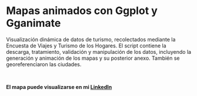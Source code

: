# Mapas animados con Ggplot y Gganimate

Visualización dinámica de datos de turismo, recolectados mediante la Encuesta de Viajes y Turismo de los Hogares. El script contiene la descarga, tratamiento, validación y manipulación de los datos, incluyendo la generación y animación de los mapas y su posterior anexo. También se georeferenciaron las ciudades. 

<br> 

**El mapa puede visualizarse en mi [LinkedIn](https://github.com/NicoGottig/mapas-animados.git)**
